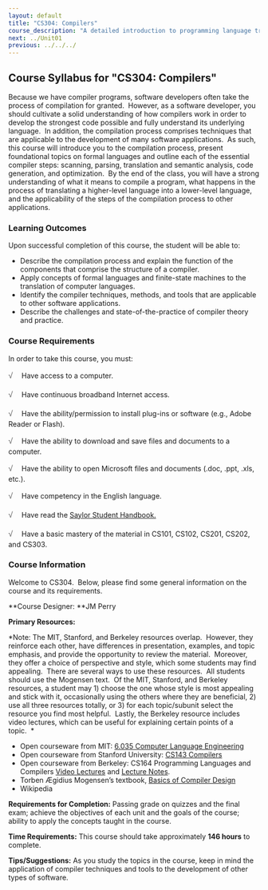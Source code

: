 ```yaml
---
layout: default
title: "CS304: Compilers"
course_description: "A detailed introduction to programming language translation, including the functions and general organization of compiler design and interpreters. Focuses on the study of syntax, semantics, ambiguities, procedures replication, iteration, and recursion in these languages."
next: ../Unit01
previous: ../../../
---
```

Course Syllabus for "CS304: Compilers"
--------------------------------------

Because we have compiler programs, software developers often take the
process of compilation for granted.  However, as a software developer,
you should cultivate a solid understanding of how compilers work in
order to develop the strongest code possible and fully understand its
underlying language.  In addition, the compilation process comprises
techniques that are applicable to the development of many software
applications.  As such, this course will introduce you to the
compilation process, present foundational topics on formal languages and
outline each of the essential compiler steps: scanning, parsing,
translation and semantic analysis, code generation, and optimization. 
By the end of the class, you will have a strong understanding of what it
means to compile a program, what happens in the process of translating a
higher-level language into a lower-level language, and the applicability
of the steps of the compilation process to other applications.

### Learning Outcomes

Upon successful completion of this course, the student will be able
to:  
  

-   <span dir="LTR">Describe the compilation process and explain the
    function of the components that comprise the structure of a
    compiler.</span>
-   <span dir="LTR">Apply concepts of formal languages and finite-state
    machines to the translation of computer languages.</span>
-   <span dir="LTR">Identify the compiler techniques, methods, and tools
    that are applicable to other software applications.</span>
-   <span dir="LTR">Describe the challenges and state-of-the-practice of
    compiler theory and practice.</span>

### Course Requirements

In order to take this course, you must:  
  
 <span dir="LTR"><span
style="color: rgb(85, 85, 85); font-family: 'Myriad Pro', 'Gill Sans', 'Gill Sans MT', Calibri, sans-serif; font-size: 16px; line-height: 24px; text-align: left; -webkit-text-size-adjust: none; ">√
   </span>Have access to a computer.</span>  
  
 <span dir="LTR"><span
style="color: rgb(85, 85, 85); font-family: 'Myriad Pro', 'Gill Sans', 'Gill Sans MT', Calibri, sans-serif; font-size: 16px; line-height: 24px; text-align: left; -webkit-text-size-adjust: none; ">√
   </span>Have continuous broadband Internet access.</span>  
  
 <span dir="LTR"><span
style="color: rgb(85, 85, 85); font-family: 'Myriad Pro', 'Gill Sans', 'Gill Sans MT', Calibri, sans-serif; font-size: 16px; line-height: 24px; text-align: left; -webkit-text-size-adjust: none; ">√
   </span>Have the ability/permission to install plug-ins or software
(e.g., Adobe Reader or Flash).</span>  
  
 <span dir="LTR"><span
style="color: rgb(85, 85, 85); font-family: 'Myriad Pro', 'Gill Sans', 'Gill Sans MT', Calibri, sans-serif; font-size: 16px; line-height: 24px; text-align: left; -webkit-text-size-adjust: none; ">√
   </span>Have the ability to download and save files and documents to a
computer.</span>  
  
 <span dir="LTR"><span
style="color: rgb(85, 85, 85); font-family: 'Myriad Pro', 'Gill Sans', 'Gill Sans MT', Calibri, sans-serif; font-size: 16px; line-height: 24px; text-align: left; -webkit-text-size-adjust: none; ">√
   </span>Have the ability to open Microsoft files and documents (.doc,
.ppt, .xls, etc.).</span>  
  
 <span dir="LTR"><span
style="color: rgb(85, 85, 85); font-family: 'Myriad Pro', 'Gill Sans', 'Gill Sans MT', Calibri, sans-serif; font-size: 16px; line-height: 24px; text-align: left; -webkit-text-size-adjust: none; ">√
   </span>Have competency in the English language.</span>  

<span dir="LTR"><span
style="color: rgb(85, 85, 85); font-family: 'Myriad Pro', 'Gill Sans', 'Gill Sans MT', Calibri, sans-serif; font-size: 16px; line-height: 24px; text-align: left; -webkit-text-size-adjust: none; ">√   
</span></span>Have read the [Saylor Student
Handbook.](https://resources.saylor.org/wwwresources/archived/site/wp-content/uploads/2012/05/Saylor-StudentHandbook.pdf)

<span dir="LTR"><span
style="color: rgb(85, 85, 85); font-family: 'Myriad Pro', 'Gill Sans', 'Gill Sans MT', Calibri, sans-serif; font-size: 16px; line-height: 24px; text-align: left; -webkit-text-size-adjust: none; ">√
   </span>Have a basic mastery of the material in </span>CS101, CS102,
CS201, CS202, and CS303.

### Course Information

Welcome to CS304.  Below, please find some general information on the
course and its requirements.

**Course Designer: **JM Perry

**Primary Resources:**

*Note: The MIT, Stanford, and Berkeley resources overlap.  However, they
reinforce each other, have differences in presentation, examples, and
topic emphasis, and provide the opportunity to review the material. 
Moreover, they offer a choice of perspective and style, which some
students may find appealing.  There are several ways to use these
resources.  All students should use the Mogensen text.  Of the MIT,
Stanford, and Berkeley resources, a student may 1) choose the one whose
style is most appealing and stick with it, occasionally using the others
where they are beneficial, 2) use all three resources totally, or 3) for
each topic/subunit select the resource you find most helpful.  Lastly,
the Berkeley resource includes video lectures, which can be useful for
explaining certain points of a topic.  *

-   <span dir="LTR">Open courseware from MIT: </span>[6.035 Computer
    Language
    Engineering](http://ocw.mit.edu/courses/electrical-engineering-and-computer-science/6-035-computer-language-engineering-spring-2010/index.htm)
-   <span dir="LTR">Open courseware from Stanford University:
    </span>[CS143 Compilers](http://www.stanford.edu/class/cs143/)
-   <span dir="LTR">Open courseware from Berkeley: CS164 Programming
    Languages and Compilers </span>[Video
    Lectures](http://webcast.berkeley.edu/playlist#c,d,Computer_Science,03D59E2ECDDA66DF) and
    [Lecture
    Notes](http://inst.eecs.berkeley.edu/~cs164/sp11/lectures/).
-   <span dir="LTR">Torben Ægidius Mogensen’s</span> textbook, [Basics
    of Compiler
    Design](http://www.diku.dk/hjemmesider/ansatte/torbenm/Basics/basics_lulu2.pdf)
-   <span dir="LTR">Wikipedia </span>

**Requirements for Completion:** Passing grade on quizzes and the final
exam; achieve the objectives of each unit and the goals of the course;
ability to apply the concepts taught in the course.

**Time Requirements:** This course should take approximately
**146 hours** to complete.

**Tips/Suggestions:** As you study the topics in the course, keep in
mind the application of compiler techniques and tools to the development
of other types of software.
